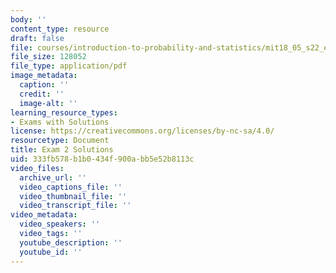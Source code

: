 ```yaml
---
body: ''
content_type: resource
draft: false
file: courses/introduction-to-probability-and-statistics/mit18_05_s22_exam02_sol.pdf
file_size: 128052
file_type: application/pdf
image_metadata:
  caption: ''
  credit: ''
  image-alt: ''
learning_resource_types:
- Exams with Solutions
license: https://creativecommons.org/licenses/by-nc-sa/4.0/
resourcetype: Document
title: Exam 2 Solutions
uid: 333fb578-b1b0-434f-900a-bb5e52b8113c
video_files:
  archive_url: ''
  video_captions_file: ''
  video_thumbnail_file: ''
  video_transcript_file: ''
video_metadata:
  video_speakers: ''
  video_tags: ''
  youtube_description: ''
  youtube_id: ''
---
```

